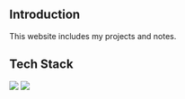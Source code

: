 ## Introduction 

This website includes my projects and notes.

## Tech Stack

![](https://img.shields.io/badge/docusaurus-20232A?style=for-the-badge&logo=react&logoColor=61DAFB)
![](https://img.shields.io/badge/GitHub_Actions-2088FF?style=for-the-badge&logo=github-actions&logoColor=white)
